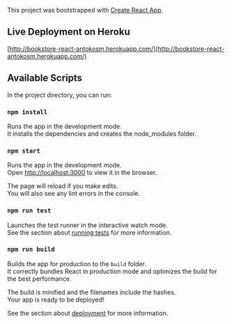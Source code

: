 This project was bootstrapped with [Create React App](https://github.com/facebook/create-react-app).

## Live Deployment on Heroku
[http://bookstore-react-antokosm.herokuapp.com/](http://bookstore-react-antokosm.herokuapp.com/)

## Available Scripts

In the project directory, you can run:

### `npm install`

Runs the app in the development mode.<br>
It installs the dependencies and creates the node_modules folder.

### `npm start`

Runs the app in the development mode.<br />
Open [http://localhost:3000](http://localhost:3000) to view it in the browser.

The page will reload if you make edits.<br />
You will also see any lint errors in the console.

### `npm run test`

Launches the test runner in the interactive watch mode.<br />
See the section about [running tests](https://facebook.github.io/create-react-app/docs/running-tests) for more information.

### `npm run build`

Builds the app for production to the `build` folder.<br />
It correctly bundles React in production mode and optimizes the build for the best performance.

The build is minified and the filenames include the hashes.<br />
Your app is ready to be deployed!

See the section about [deployment](https://facebook.github.io/create-react-app/docs/deployment) for more information.

